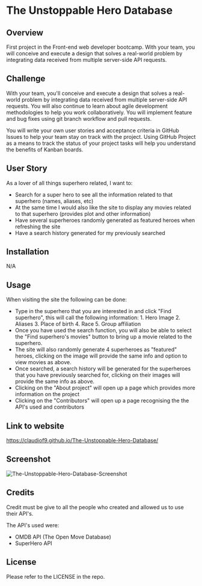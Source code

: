 # The Unstoppable Hero Database

## Overview

First project in the Front-end web developer bootcamp. With your team, you will conceive and execute a design that solves a real-world problem by integrating data received from multiple server-side API requests.

## Challenge

With your team, you'll conceive and execute a design that solves a real-world problem by integrating data received from multiple server-side API requests. You will also continue to learn about agile development methodologies to help you work collaboratively. You will implement feature and bug fixes using git branch workflow and pull requests.

You will write your own user stories and acceptance criteria in GitHub Issues to help your team stay on track with the project. Using GitHub Project as a means to track the status of your project tasks will help you understand the benefits of Kanban boards.

## User Story
As a lover of all things superhero related, I want to:
*   Search for a super hero to see all the information related to that superhero (names, aliases, etc)
*   At the same time I would also like the site to display any movies related to that superhero (provides plot and other information)
*   Have several superheroes randomly generated as featured heroes when refreshing the site
*   Have a search history generated for my previously searched 

## Installation

N/A

## Usage

When visiting the site the following can be done:
* Type in the superhero that you are interested in and click "Find superhero", this will call the following information:
            1.  Hero Image
            2.  Aliases
            3.  Place of birth
            4.  Race
            5.  Group affiliation
*   Once you have used the search function, you will also be able to select the "Find superhero's movies" button to bring up a movie related to the superhero.
*   The site will also randomly generate 4 superheroes as "featured" heroes, clicking on the image will provide the same info and option to view movies as above.
*   Once searched, a search history will be generated for the superheroes that you have previously searched for, clicking on their images will provide the same info as above.
*   Clicking on the "About project" will open up a page which provides more information on the project
*   Clicking on the "Contributors" will open up a page recognising the the API's used and contributors


## Link to website
https://claudiof9.github.io/The-Unstoppable-Hero-Database/

## Screenshot
![The-Unstoppable-Hero-Database-Screenshot](https://user-images.githubusercontent.com/119876939/219231241-75a9fb7c-64f7-432f-b5f3-42fe84d9ed58.png)


## Credits

Credit must be give to all the people who created and allowed us to use their API's. 

The API's used were:
*   OMDB API (The Open Move Database)
*   SuperHero API

## License

Please refer to the LICENSE in the repo.

